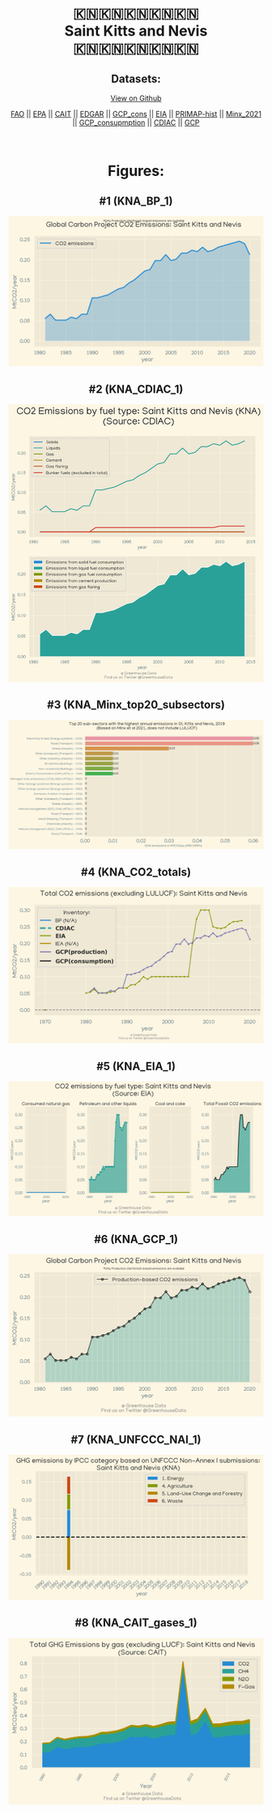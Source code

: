 
<center>
<h1 align="center">
🇰🇳🇰🇳🇰🇳🇰🇳🇰🇳
<br>
Saint Kitts and Nevis
<br>
🇰🇳🇰🇳🇰🇳🇰🇳🇰🇳
</h1>
<h2>Datasets:</h2>
<p><a href="https://github.com/dquintani/Greenhouse-Data/tree/master/country_data/KNA_Saint Kitts and Nevis/data">View on Github</a>
<br></p><p><a href="data/KNA_FAO.csv">FAO</a> || <a href="data/KNA_EPA.csv">EPA</a> || <a href="data/KNA_CAIT.csv">CAIT</a> || <a href="data/KNA_EDGAR.csv">EDGAR</a> || <a href="data/KNA_GCP_cons.csv">GCP_cons</a> || <a href="data/KNA_EIA.csv">EIA</a> || <a href="data/KNA_PRIMAP-hist.csv">PRIMAP-hist</a> || <a href="data/KNA_Minx_2021.csv">Minx_2021</a> || <a href="data/KNA_GCP_consupmption.csv">GCP_consupmption</a> || <a href="data/KNA_CDIAC.csv">CDIAC</a> || <a href="data/KNA_GCP.csv">GCP</a></p><p><br></p>
<h1>Figures:</h1><h2>#1 (KNA_BP_1)</h2>
<p><img alt="" src="figures/KNA_BP_1.png" /></p><h2>#2 (KNA_CDIAC_1)</h2>
<p><img alt="" src="figures/KNA_CDIAC_1.png" /></p><h2>#3 (KNA_Minx_top20_subsectors)</h2>
<p><img alt="" src="figures/KNA_Minx_top20_subsectors.png" /></p><h2>#4 (KNA_CO2_totals)</h2>
<p><img alt="" src="figures/KNA_CO2_totals.png" /></p><h2>#5 (KNA_EIA_1)</h2>
<p><img alt="" src="figures/KNA_EIA_1.png" /></p><h2>#6 (KNA_GCP_1)</h2>
<p><img alt="" src="figures/KNA_GCP_1.png" /></p><h2>#7 (KNA_UNFCCC_NAI_1)</h2>
<p><img alt="" src="figures/KNA_UNFCCC_NAI_1.png" /></p><h2>#8 (KNA_CAIT_gases_1)</h2>
<p><img alt="" src="figures/KNA_CAIT_gases_1.png" /></p>